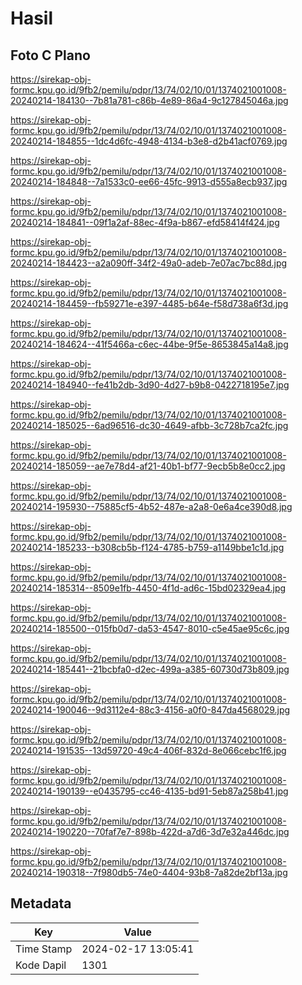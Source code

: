 # Hasil

## Foto C Plano

https://sirekap-obj-formc.kpu.go.id/9fb2/pemilu/pdpr/13/74/02/10/01/1374021001008-20240214-184130--7b81a781-c86b-4e89-86a4-9c127845046a.jpg

https://sirekap-obj-formc.kpu.go.id/9fb2/pemilu/pdpr/13/74/02/10/01/1374021001008-20240214-184855--1dc4d6fc-4948-4134-b3e8-d2b41acf0769.jpg

https://sirekap-obj-formc.kpu.go.id/9fb2/pemilu/pdpr/13/74/02/10/01/1374021001008-20240214-184848--7a1533c0-ee66-45fc-9913-d555a8ecb937.jpg

https://sirekap-obj-formc.kpu.go.id/9fb2/pemilu/pdpr/13/74/02/10/01/1374021001008-20240214-184841--09f1a2af-88ec-4f9a-b867-efd58414f424.jpg

https://sirekap-obj-formc.kpu.go.id/9fb2/pemilu/pdpr/13/74/02/10/01/1374021001008-20240214-184423--a2a090ff-34f2-49a0-adeb-7e07ac7bc88d.jpg

https://sirekap-obj-formc.kpu.go.id/9fb2/pemilu/pdpr/13/74/02/10/01/1374021001008-20240214-184459--fb59271e-e397-4485-b64e-f58d738a6f3d.jpg

https://sirekap-obj-formc.kpu.go.id/9fb2/pemilu/pdpr/13/74/02/10/01/1374021001008-20240214-184624--41f5466a-c6ec-44be-9f5e-8653845a14a8.jpg

https://sirekap-obj-formc.kpu.go.id/9fb2/pemilu/pdpr/13/74/02/10/01/1374021001008-20240214-184940--fe41b2db-3d90-4d27-b9b8-0422718195e7.jpg

https://sirekap-obj-formc.kpu.go.id/9fb2/pemilu/pdpr/13/74/02/10/01/1374021001008-20240214-185025--6ad96516-dc30-4649-afbb-3c728b7ca2fc.jpg

https://sirekap-obj-formc.kpu.go.id/9fb2/pemilu/pdpr/13/74/02/10/01/1374021001008-20240214-185059--ae7e78d4-af21-40b1-bf77-9ecb5b8e0cc2.jpg

https://sirekap-obj-formc.kpu.go.id/9fb2/pemilu/pdpr/13/74/02/10/01/1374021001008-20240214-195930--75885cf5-4b52-487e-a2a8-0e6a4ce390d8.jpg

https://sirekap-obj-formc.kpu.go.id/9fb2/pemilu/pdpr/13/74/02/10/01/1374021001008-20240214-185233--b308cb5b-f124-4785-b759-a1149bbe1c1d.jpg

https://sirekap-obj-formc.kpu.go.id/9fb2/pemilu/pdpr/13/74/02/10/01/1374021001008-20240214-185314--8509e1fb-4450-4f1d-ad6c-15bd02329ea4.jpg

https://sirekap-obj-formc.kpu.go.id/9fb2/pemilu/pdpr/13/74/02/10/01/1374021001008-20240214-185500--015fb0d7-da53-4547-8010-c5e45ae95c6c.jpg

https://sirekap-obj-formc.kpu.go.id/9fb2/pemilu/pdpr/13/74/02/10/01/1374021001008-20240214-185441--21bcbfa0-d2ec-499a-a385-60730d73b809.jpg

https://sirekap-obj-formc.kpu.go.id/9fb2/pemilu/pdpr/13/74/02/10/01/1374021001008-20240214-190046--9d3112e4-88c3-4156-a0f0-847da4568029.jpg

https://sirekap-obj-formc.kpu.go.id/9fb2/pemilu/pdpr/13/74/02/10/01/1374021001008-20240214-191535--13d59720-49c4-406f-832d-8e066cebc1f6.jpg

https://sirekap-obj-formc.kpu.go.id/9fb2/pemilu/pdpr/13/74/02/10/01/1374021001008-20240214-190139--e0435795-cc46-4135-bd91-5eb87a258b41.jpg

https://sirekap-obj-formc.kpu.go.id/9fb2/pemilu/pdpr/13/74/02/10/01/1374021001008-20240214-190220--70faf7e7-898b-422d-a7d6-3d7e32a446dc.jpg

https://sirekap-obj-formc.kpu.go.id/9fb2/pemilu/pdpr/13/74/02/10/01/1374021001008-20240214-190318--7f980db5-74e0-4404-93b8-7a82de2bf13a.jpg


## Metadata

| Key        | Value               |
| ---------- | ------------------- |
| Time Stamp | 2024-02-17 13:05:41 |
| Kode Dapil | 1301                |



